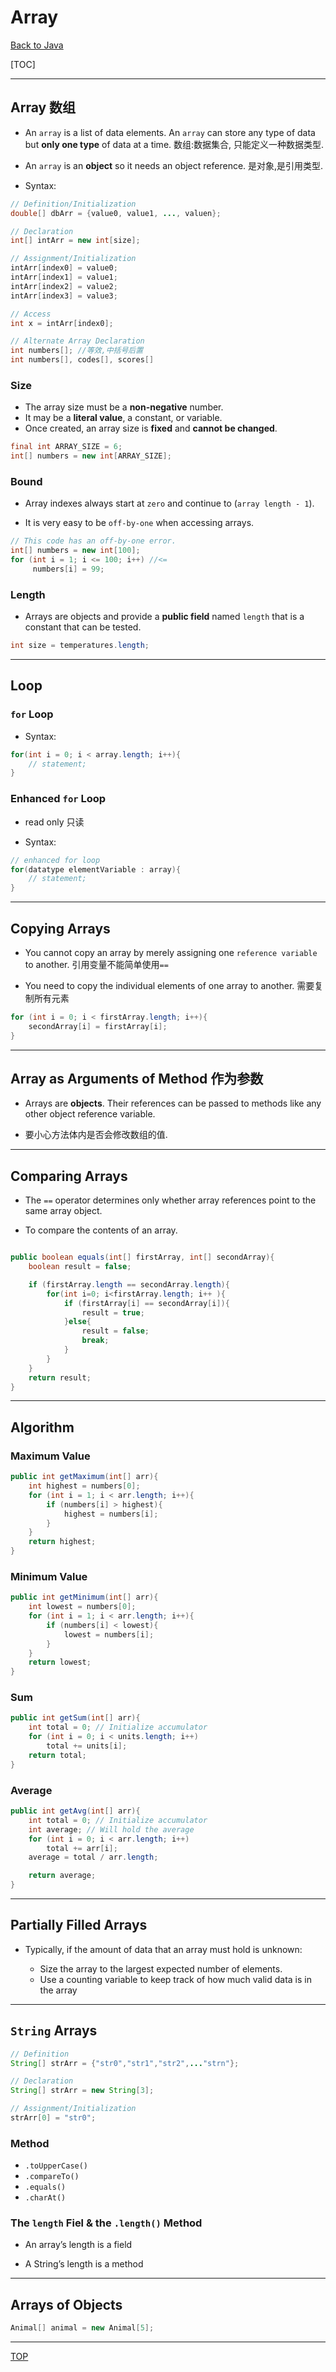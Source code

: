 # Array

[Back to Java](../index.md)

[TOC]

---

## Array 数组

- An `array` is a list of data elements. An `array` can store any type of data but **only one type** of data at a time. 数组:数据集合, 只能定义一种数据类型.

- An `array` is an **object** so it needs an object reference. 是对象,是引用类型.

- Syntax:

```java
// Definition/Initialization
double[] dbArr = {value0, value1, ..., valuen};

// Declaration
int[] intArr = new int[size];

// Assignment/Initialization
intArr[index0] = value0;
intArr[index1] = value1;
intArr[index2] = value2;
intArr[index3] = value3;

// Access
int x = intArr[index0];

// Alternate Array Declaration
int numbers[]; //等效,中括号后置
int numbers[], codes[], scores[]

```

### Size

- The array size must be a **non-negative** number.
- It may be a **literal value**, a constant, or variable.
- Once created, an array size is **fixed** and **cannot be changed**.

```java
final int ARRAY_SIZE = 6;
int[] numbers = new int[ARRAY_SIZE];
```

### Bound

- Array indexes always start at `zero` and continue to (`array length - 1`).

- It is very easy to be `off-by-one` when accessing arrays.

```java
// This code has an off-by-one error.
int[] numbers = new int[100];
for (int i = 1; i <= 100; i++) //<=
     numbers[i] = 99;

```

### Length

- Arrays are objects and provide a **public field** named `length` that is a constant that can be tested.

```java
int size = temperatures.length;
```

---

## Loop

### `for` Loop

- Syntax:

```java
for(int i = 0; i < array.length; i++){
    // statement;
}
```

### Enhanced `for` Loop

- read only 只读

- Syntax:

```java
// enhanced for loop
for(datatype elementVariable : array){
    // statement;
}

```

---

## Copying Arrays

- You cannot copy an array by merely assigning one `reference variable` to another. 引用变量不能简单使用`==`

- You need to copy the individual elements of one array to another. 需要复制所有元素

```java
for (int i = 0; i < firstArray.length; i++){
    secondArray[i] = firstArray[i];
}

```

---

## Array as Arguments of Method 作为参数

- Arrays are **objects**. Their references can be passed to methods like any other object reference variable.

- 要小心方法体内是否会修改数组的值.

---

## Comparing Arrays

- The `==` operator determines only whether array references point to the same array object.

- To compare the contents of an array.

```java

public boolean equals(int[] firstArray, int[] secondArray){
    boolean result = false;

    if (firstArray.length == secondArray.length){
        for(int i=0; i<firstArray.length; i++ ){
            if (firstArray[i] == secondArray[i]){
                result = true;
            }else{
                result = false;
                break;
            }
        }
    }
    return result;
}
```

---

## Algorithm

### Maximum Value

```java
public int getMaximum(int[] arr){
	int highest = numbers[0];
	for (int i = 1; i < arr.length; i++){
		if (numbers[i] > highest){
		    highest = numbers[i];
        }
	}
    return highest;
}

```

### Minimum Value

```java
public int getMinimum(int[] arr){
	int lowest = numbers[0];
	for (int i = 1; i < arr.length; i++){
		if (numbers[i] < lowest){
		    lowest = numbers[i];
        }
	}
    return lowest;
}

```

### Sum

```java
public int getSum(int[] arr){
    int total = 0; // Initialize accumulator
    for (int i = 0; i < units.length; i++)
        total += units[i];
    return total;
}

```

### Average

```java
public int getAvg(int[] arr){
    int total = 0; // Initialize accumulator
    int average; // Will hold the average
    for (int i = 0; i < arr.length; i++)
        total += arr[i];
    average = total / arr.length;

    return average;
}
```

---

## Partially Filled Arrays

- Typically, if the amount of data that an array must hold is unknown:

  - Size the array to the largest expected number of elements.
  - Use a counting variable to keep track of how much valid data is in the array

---

## `String` Arrays

```java
// Definition
String[] strArr = {"str0","str1","str2",..."strn"};

// Declaration
String[] strArr = new String[3];

// Assignment/Initialization
strArr[0] = "str0";

```

### Method

- `.toUpperCase()`
- `.compareTo()`
- `.equals()`
- `.charAt()`

### The `length` Fiel & the `.length()` Method

- An array’s length is a field

- A String’s length is a method

---

## Arrays of Objects

```java
Animal[] animal = new Animal[5];

```

---

[TOP](#array)
